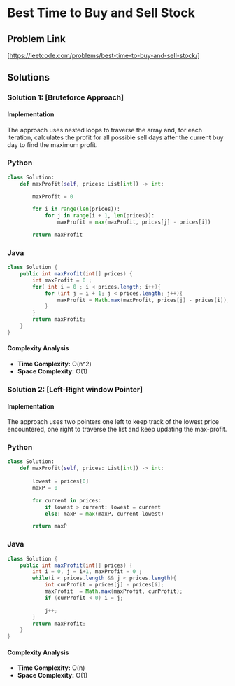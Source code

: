 # Best Time to Buy and Sell Stock

## Problem Link

[https://leetcode.com/problems/best-time-to-buy-and-sell-stock/]

## Solutions

### Solution 1: [Bruteforce Approach]

#### Implementation

The approach uses nested loops to traverse the array and, for each iteration, calculates the profit for all possible sell days after the current buy day to find the maximum profit.

### Python

```python
class Solution:
    def maxProfit(self, prices: List[int]) -> int:

        maxProfit = 0

        for i in range(len(prices)):
            for j in range(i + 1, len(prices)):
                maxProfit = max(maxProfit, prices[j] - prices[i])

        return maxProfit

```

### Java

```java
class Solution {
    public int maxProfit(int[] prices) {
        int maxProfit = 0 ;
        for( int i = 0 ; i < prices.length; i++){
            for (int j = i + 1; j < prices.length; j++){
                maxProfit = Math.max(maxProfit, prices[j] - prices[i]);
            }
        }
        return maxProfit;
    }
}
```

#### Complexity Analysis

- **Time Complexity:** O(n^2)
- **Space Complexity:** O(1)

### Solution 2: [Left-Right window Pointer]

#### Implementation

The approach uses two pointers one left to keep track of the lowest price encountered, one right to traverse the list and keep updating the max-profit.

### Python

```python
class Solution:
    def maxProfit(self, prices: List[int]) -> int:
        
        lowest = prices[0]
        maxP = 0

        for current in prices:
            if lowest > current: lowest = current
            else: maxP = max(maxP, current-lowest)

        return maxP
```

### Java

```java
class Solution {
    public int maxProfit(int[] prices) {
        int i = 0, j = i+1, maxProfit = 0 ;
        while(i < prices.length && j < prices.length){
            int curProfit = prices[j] - prices[i];
            maxProfit  = Math.max(maxProfit, curProfit);
            if (curProfit < 0) i = j;

            j++;
        }
        return maxProfit;
    }
}
```

#### Complexity Analysis

- **Time Complexity:** O(n)
- **Space Complexity:** O(1)

